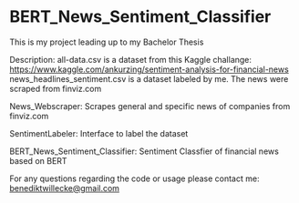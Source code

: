 # BERT_News_Sentiment_Classifier

This is my project leading up to my Bachelor Thesis

Description:
all-data.csv is a dataset from this Kaggle challange: https://www.kaggle.com/ankurzing/sentiment-analysis-for-financial-news
news_headlines_sentiment.csv is a dataset labeled by me. The news were scraped from finviz.com

News_Webscraper:
Scrapes general and specific news of companies from finviz.com

SentimentLabeler:
Interface to label the dataset

BERT_News_Sentiment_Classifier:
Sentiment Classfier of financial news based on BERT


For any questions regarding the code or usage please contact me: benediktwillecke@gmail.com
